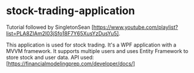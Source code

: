 # stock-trading-application
Tutorial followed by SingletonSean [https://www.youtube.com/playlist?list=PLA8ZIAm2I03jSfo18F7Y65XusYzDusYu5].

This application is used for stock trading.
It's a WPF application with a MVVM framework. It supports multiple users and uses Entity Framework to store stock and user data.
API used: [https://financialmodelingprep.com/developer/docs/]
